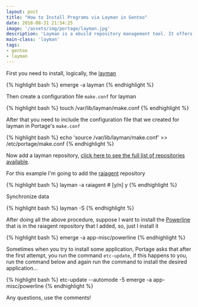 ```yaml
---
layout: post
title: "How to Install Programs via Layman in Gentoo"
date: 2018-08-31 21:54:25
image: '/assets/img/portage/layman.jpg'
description: 'Layman is a ebuild repository management tool. It offers a single command-line interface to repository management for end users.'
main-class: 'layman'
tags:
- gentoo
- layman
---
```


<!-- 
<img src="/assets/img/portage/layman.jpg" alt="layman">
-->

First you need to install, logically, the [layman](https://wiki.gentoo.org/wiki/Layman)

{% highlight bash  %}
emerge -a layman
{% endhighlight  %}

Then create a configuration file `make.conf` for layman

{% highlight bash  %}
touch /var/lib/layman/make.conf
{% endhighlight  %}

After that you need to include the configuration file that we created for layman in Portage's `make.conf`

{% highlight bash  %}
echo 'source /var/lib/layman/make.conf' >> /etc/portage/make.conf
{% endhighlight  %}

Now add a layman repository, [click here to see the full list of repositories available](https://overlays.gentoo.org/).

For this example I'm going to add the [raiagent](https://github.com/leycec/raiagent) repository

{% highlight bash  %}
layman -a raiagent # [y/n] y
{% endhighlight  %}

Synchronize data

{% highlight bash  %}
layman -S
{% endhighlight  %}

After doing all the above procedure, suppose I want to install the [Powerline](https://github.com/powerline/powerline) that is in the raiagent repository that I added, so, just I install it

{% highlight bash  %}
emerge -a app-misc/powerline
{% endhighlight  %}

Sometimes when you try to install some application, Portage asks that after the first attempt, you run the command `etc-update`, if this happens to you, run the command below and again run the command to install the desired application...

{% highlight bash  %}
etc-update --automode -5
emerge -a app-misc/powerline
{% endhighlight  %}

Any questions, use the comments!
